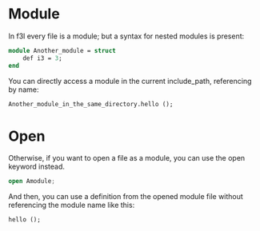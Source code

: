 # Module
In f3l every file is a module; but a syntax for nested modules is present:

```ocaml
module Another_module = struct
    def i3 = 3;
end
```

You can directly access a module in the current include_path, referencing by name:

```ocaml
Another_module_in_the_same_directory.hello ();
```


# Open

Otherwise, if you want to open a file as a module, you can use the open keyword instead.

```kotlin
open Amodule;
```

And then, you can use a definition from the opened module file without referencing the module name like this:

```
hello ();
```